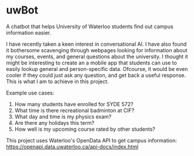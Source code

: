# uwBot
A chatbot that helps University of Waterloo students find out campus information easier.

I have recently taken a keen interest in conversational AI. I have also found it bothersome scavenging through webpages looking for information about my courses, events, and general questions about the university. I thought it might be interesting to create an a mobile app that students can use to easily lookup general and person-specific data. Ofcourse, it would be even cooler if they could just ask any question, and get back a useful response. This is what I am to achieve in this project.

Example use cases:
  1. How many students have enrolled for SYDE 572?
  2. What time is there recreational badminton at CIF?
  3. What day and time is my physics exam?
  4. Are there any holidays this term?
  5. How well is my upcoming course rated by other students?

This project uses Waterloo's OpenData API to get campus information: https://openapi.data.uwaterloo.ca/api-docs/index.html
